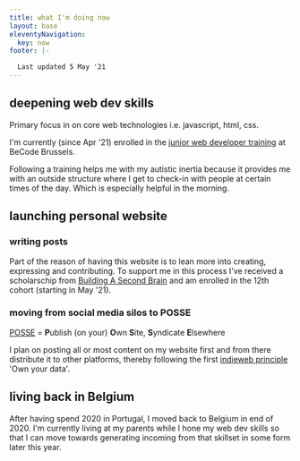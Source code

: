 ```yaml
---
title: what I'm doing now
layout: base 
eleventyNavigation:
  key: now
footer: |-

  Last updated 5 May '21
---
```


## deepening web dev skills

Primary focus in on core web technologies i.e. javascript, html, css.

I'm currently (since Apr '21) enrolled in the [junior web developer training](https://becode.org/learn/junior-web-developer/) at BeCode Brussels.

Following a training helps me with my autistic inertia because it provides me with an outside structure where I get to check-in with people at certain times of the day. Which is especially helpful in the morning.

## launching personal website

### writing posts

Part of the reason of having this website is to lean more into creating, expressing and contributing.
To support me in this process I've received a scholarschip from [Building A Second Brain](https://www.buildingasecondbrain.com/) and am enrolled in the 12th cohort (starting in May '21).

### moving from social media silos to POSSE

[POSSE](https://indieweb.org/POSSE) = **P**ublish (on your) **O**wn **S**ite, **S**yndicate **E**lsewhere

I plan on posting all or most content on my website first and from there distribute it to other platforms, thereby following the first [indieweb principle](https://indieweb.org/principles) 'Own your data'.

## living back in Belgium

After having spend 2020 in Portugal, I moved back to Belgium in end of 2020. I'm currently living at my parents while I hone my web dev skills so that I can move towards generating incoming from that skillset in some form later this year.
